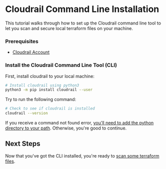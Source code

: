 # Cloudrail Command Line Installation

This tutorial walks through how to set up the Cloudrail command line tool to let you scan and secure local terraform files on your machine.


### Prerequisites
- [Cloudrail Account](getting-started/account-setup.md)

### Install the Cloudrail Command Line Tool (CLI)
First, install cloudrail to your local machine:

```bash
# Install cloudrail using python3
python3 -m pip install cloudrail --user
```

Try to run the following command:
```bash
# Check to see if cloudrail is installed
cloudrail --version
```

If you receive a command not found error, [you'll need to add the python directory to your path](misc/install/adding-cloudrail-to-your-path.md). Otherwise, you're good to continue.

## Next Steps
Now that you've got the CLI installed, you're ready to [scan some terraform files](getting-started/basic-use.md).
